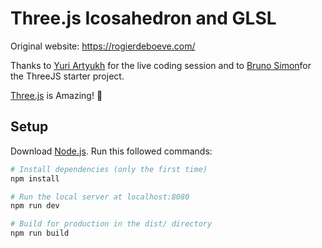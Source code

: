 # Three.js Icosahedron and GLSL

Original website: https://rogierdeboeve.com/

Thanks to [Yuri Artyukh](http://twitter.com/akella) for the live coding session and to [Bruno Simon](https://threejs-journey.xyz/)for the ThreeJS starter project.

[Three.js](https://threejs.org/) is Amazing! 🚀

## Setup

Download [Node.js](https://nodejs.org/en/download/).
Run this followed commands:

```bash
# Install dependencies (only the first time)
npm install

# Run the local server at localhost:8080
npm run dev

# Build for production in the dist/ directory
npm run build
```
